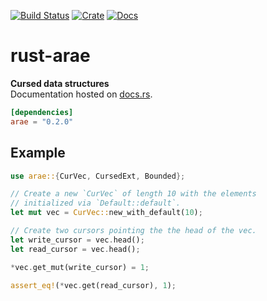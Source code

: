 [![Build Status](https://travis-ci.org/avitex/rust-arae.svg?branch=master)](https://travis-ci.org/avitex/rust-arae)
[![Crate](https://img.shields.io/crates/v/arae.svg)](https://crates.io/crates/arae)
[![Docs](https://docs.rs/arae/badge.svg)](https://docs.rs/arae)

# rust-arae

**Cursed data structures**  
Documentation hosted on [docs.rs](https://docs.rs/arae).

```toml
[dependencies]
arae = "0.2.0"
```

## Example

```rust
use arae::{CurVec, CursedExt, Bounded};

// Create a new `CurVec` of length 10 with the elements 
// initialized via `Default::default`.
let mut vec = CurVec::new_with_default(10);

// Create two cursors pointing the the head of the vec.
let write_cursor = vec.head();
let read_cursor = vec.head();

*vec.get_mut(write_cursor) = 1;

assert_eq!(*vec.get(read_cursor), 1);
```
